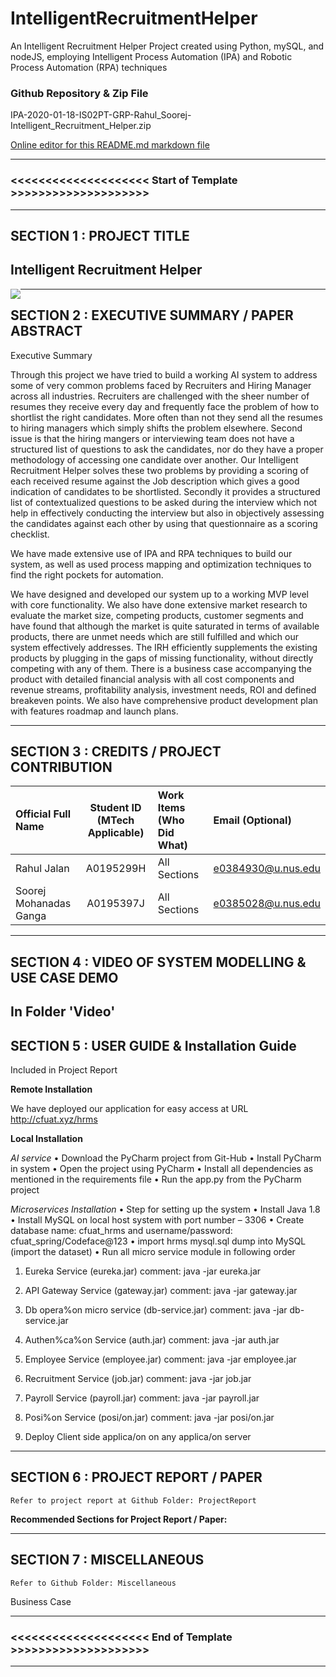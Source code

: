 # IntelligentRecruitmentHelper
An Intelligent Recruitment Helper Project created using Python, mySQL, and nodeJS,  employing Intelligent Process Automation (IPA) and Robotic Process Automation (RPA) techniques

### Github Repository & Zip File

IPA-2020-01-18-IS02PT-GRP-Rahul_Soorej-Intelligent_Recruitment_Helper.zip


[Online editor for this README.md markdown file](https://pandao.github.io/editor.md/en.html "pandao")

---

### <<<<<<<<<<<<<<<<<<<< Start of Template >>>>>>>>>>>>>>>>>>>>

---

## SECTION 1 : PROJECT TITLE
## Intelligent Recruitment Helper

<img src="SystemCode/clips/static/hdb-bto.png"
     style="float: left; margin-right: 0px;" />

---

## SECTION 2 : EXECUTIVE SUMMARY / PAPER ABSTRACT
Executive Summary


Through this project we have tried to build a working AI system to address some of very common problems faced by Recruiters and Hiring Manager across all industries. Recruiters are challenged with the sheer number of resumes they receive every day and frequently face the problem of how to shortlist the right candidates. More often than not they send all the resumes to hiring managers which simply shifts the problem elsewhere. Second issue is that the hiring mangers or interviewing team does not have a structured list of questions to ask the candidates, nor do they have a proper methodology of accessing one candidate over another. 
Our Intelligent Recruitment Helper solves these two problems by providing a scoring of each received resume against the Job description which gives a good indication of candidates to be shortlisted. Secondly it provides a structured list of contextualized questions to be asked during the interview which not help in effectively conducting the interview but also in objectively assessing the candidates against each other by using that questionnaire as a scoring checklist.

We have made extensive use of IPA and RPA techniques to build our system, as well as used process mapping and optimization techniques to find the right pockets for automation. 

We have designed and developed our system up to a working MVP level with core functionality. We also have done extensive market research to evaluate the market size, competing products, customer segments and have found that although the market is quite saturated in terms of available products, there are unmet needs which are still fulfilled and which our system effectively addresses. The IRH efficiently supplements the existing products by plugging in the gaps of missing functionality, without directly competing with any of them. There is a business case accompanying the product with detailed financial analysis with all cost components and revenue streams, profitability analysis, investment needs, ROI and defined breakeven points. We also have comprehensive product development plan with features roadmap and launch plans.

---

## SECTION 3 : CREDITS / PROJECT CONTRIBUTION

| Official Full Name  | Student ID (MTech Applicable)  | Work Items (Who Did What) | Email (Optional) |
| :------------ |:---------------:| :-----| :-----|
| Rahul Jalan | A0195299H |All Sections | e0384930@u.nus.edu |
| Soorej Mohanadas Ganga | A0195397J | All Sections | e0385028@u.nus.edu|


---

## SECTION 4 : VIDEO OF SYSTEM MODELLING & USE CASE DEMO

In Folder 'Video'
---

## SECTION 5 : USER GUIDE & Installation Guide 

Included in Project Report

**Remote Installation**

We have deployed our application for easy access at URL   http://cfuat.xyz/hrms


**Local Installation**

*AI service*
•	Download the PyCharm project from Git-Hub
•	Install PyCharm in system
•	Open the project using PyCharm
•	Install all dependencies as mentioned in the requirements file
•	Run the app.py from the PyCharm project


*Microservices Installation*
•	Step for setting up the system
•	Install Java 1.8
•	Install MySQL on local host system with port number – 3306
•	Create database name: cfuat_hrms and username/password: cfuat_spring/Codeface@123
•	import hrms mysql.sql dump into MySQL (import the dataset)
•	Run all micro service module in following order

1. Eureka Service (eureka.jar)
comment: java -jar eureka.jar

2. API Gateway Service (gateway.jar)
comment: java -jar gateway.jar

3. Db opera%on micro service (db-service.jar)
comment: java -jar db-service.jar

4. Authen%ca%on Service (auth.jar)
comment: java -jar auth.jar

5. Employee Service (employee.jar)
comment: java -jar employee.jar

6. Recruitment Service (job.jar)
comment: java -jar job.jar

7. Payroll Service (payroll.jar)
comment: java -jar payroll.jar

8. Posi%on Service (posi/on.jar)
comment: java -jar posi/on.jar

6. Deploy Client side applica/on on any applica/on server


---
## SECTION 6 : PROJECT REPORT / PAPER

`Refer to project report at Github Folder: ProjectReport`

**Recommended Sections for Project Report / Paper:**

---
## SECTION 7 : MISCELLANEOUS

`Refer to Github Folder: Miscellaneous`

Business Case

---

### <<<<<<<<<<<<<<<<<<<< End of Template >>>>>>>>>>>>>>>>>>>>

---


